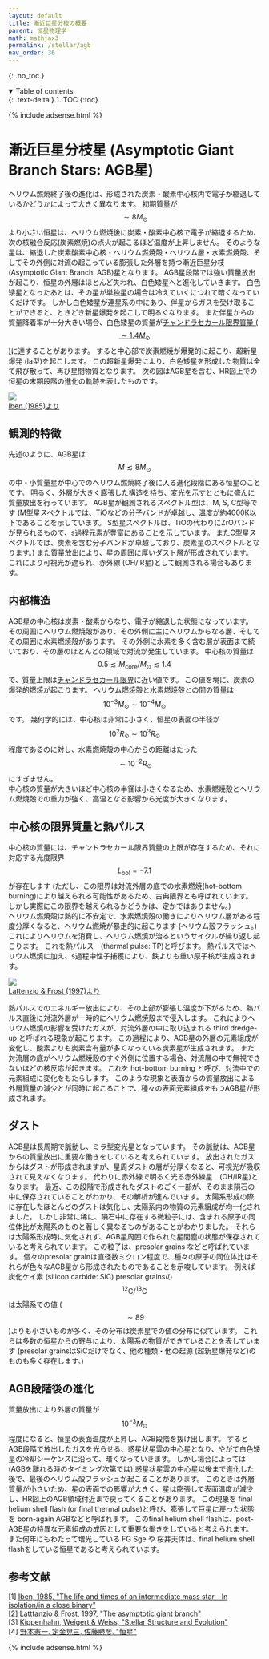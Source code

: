 ```yaml
---
layout: default
title: 漸近巨星分枝の概要
parent: 恒星物理学
math: mathjax3
permalink: /stellar/agb
nav_order: 36
---
```


{: .no_toc }

<details open markdown="block">
  <summary>
    Table of contents
  </summary>
  {: .text-delta }
1. TOC
{:toc}
</details>

{% include adsense.html %} 

# 漸近巨星分枝星 (Asymptotic Giant Branch Stars: AGB星)

ヘリウム燃焼終了後の進化は、形成された炭素・酸素中心核内で電子が縮退しているかどうかによって大きく異なります。
初期質量が$$\sim 8 M_\odot$$より小さい恒星は、ヘリウム燃焼後に炭素・酸素中心核で電子が縮退するため、次の核融合反応(炭素燃焼)の点火が起こるほど温度が上昇しません。
そのような星は、縮退した炭素酸素中心核・ヘリウム燃焼殻・ヘリウム層・水素燃焼殻、そしてその外側に対流の起こっている膨張した外層を持つ漸近巨星分枝 (Asymptotic Giant Branch: AGB)星となります。
AGB星段階では強い質量放出が起こり、恒星の外層はほとんど失われ、白色矮星へと進化していきます。
白色矮星となったあとは、その星が単独星の場合は冷えていくにつれて暗くなっていくだけです。
しかし白色矮星が連星系の中にあり、伴星からガスを受け取ることができると、ときどき新星爆発を起こして明るくなります。
また伴星からの質量降着率が十分大きい場合、白色矮星の質量が[チャンドラセカール限界質量 ($$\sim 1.4 M_\odot$$)](/compact/chandrasekhar_limit)に達することがあります。
すると中心部で炭素燃焼が爆発的に起こり、超新星爆発 (Ia型)を起こします。
この超新星爆発により、白色矮星を形成した物質は全て飛び散って、再び星間物質となります。
次の図はAGB星を含む、HR図上での恒星の末期段階の進化の軌跡を表したものです。

![](/assets/images/stellar/agb_01.png)  
[Iben (1985)より](1985QJRAS..26....1I)  

## 観測的特徴

先述のように、AGB星は$$M \lesssim 8M_\odot$$の中・小質量星が中心でのヘリウム燃焼終了後に入る進化段階にある恒星のことです。
明るく、外層が大きく膨張した構造を持ち、変光を示すとともに盛んに質量放出を行っています。
AGB星が観測されるスペクトル型は、M, S, C型等です
(M型星スペクトルでは、TiOなどの分子バンドが卓越し、温度が約4000K以下であることを示しています。
S型星スペクトルは、TiOの代わりにZrOバンドが見られるもので、s過程元素が豊富にあることを示しています。
またC型星スペクトルでは、炭素を含む分子バンドが卓越しており、炭素星のスペクトルとなります。)
また質量放出により、星の周囲に厚いダスト層が形成されています。
これにより可視光が遮られ、赤外線 (OH/IR星)として観測される場合もあります。

## 内部構造

AGB星の中心核は炭素・酸素からなり、電子が縮退した状態になっています。
その周囲にヘリウム燃焼殻があり、その外側に主にヘリウムからなる層、そしてその周囲に水素燃焼殻があります。
その外側に水素を多く含む層が表面まで続いており、その層のほとんどの領域で対流が発生しています。
中心核の質量は$$0.5 \lesssim M_\mathrm{core} / M_\odot \lesssim 1.4$$で、質量上限は[チャンドラセカール限界](/compact/chandrasekhar_limit)に近い値です。
この値を境に、炭素の爆発的燃焼が起こります。
ヘリウム燃焼殻と水素燃焼殻との間の質量は$$10^{-3} M_\odot \sim 10^{-4} M_\odot$$です。
幾何学的には、中心核は非常に小さく、恒星の表面の半径が$$10^2 R_\odot \sim 10^3 R_\odot$$程度であるのに対し、水素燃焼殻の中心からの距離はたった$$\sim 10^{-2} R_\odot$$にすぎません。  
中心核の質量が大きいほど中心核の半径は小さくなるため、水素燃焼殻とヘリウム燃焼殻での重力が強く、高温となる影響から光度が大きくなります。

## 中心核の限界質量と熱パルス

中心核の質量には、チャンドラセカール限界質量の上限が存在するため、それに対応する光度限界 $$L_\mathrm{bol} = -7.1$$が存在します
(ただし、この限界は対流外層の底での水素燃焼(hot-bottom burning)により越えられる可能性があるため、古典限界とも呼ばれています。
しかし実際にこの限界を越えられるかどうかは、定かではありません。)  
ヘリウム燃焼殻は熱的に不安定で、水素燃焼殻の働きによりヘリウム層がある程度分厚くなると、ヘリウム燃焼が暴走的に起こります (ヘリウム殻フラッシュ。)
これによりヘリウムを消費し、ヘリウム燃焼が治るというサイクルが繰り返し起こります。
これを熱パルス　(thermal pulse: TP)と呼びます。
熱パルスではヘリウム燃焼に加え、s過程中性子捕獲により、鉄よりも重い原子核が生成されます。

![](/assets/images/stellar/agb_02.png)  
[Lattenzio & Frost (1997)より](https://adsabs.harvard.edu/full/1997IAUS..189..373L)  

熱パルスでのエネルギー放出により、その上部が膨張し温度が下がるため、熱パルス直後に対流外層が一時的にヘリウム燃焼殻まで侵入します。
これによりヘリウム燃焼の影響を受けたガスが、対流外層の中に取り込まれる third dredge-up と呼ばれる現象が起こります。
この過程により、AGB星の外層の元素組成が変化し、酸素よりも炭素含有量が多くなっている炭素星が生成されます。
また対流層の底がヘリウム燃焼殻のすぐ外側に位置する場合、対流層の中で無視できないほどの核反応が起きます。
これを hot-bottom burning と呼び、対流中での元素組成に変化をもたらします。
このような現象と表面からの質量放出による外層質量の減少とが同時に起こることで、種々の表面元素組成をもつAGB星が形成されます。

## ダスト

AGB星は長周期で脈動し、ミラ型変光星となっています。
その脈動は、AGB星からの質量放出に重要な働きをしていると考えられています。
放出されたガスからはダストが形成されますが、星周ダストの層が分厚くなると、可視光が吸収されて見えなくなります。
代わりに赤外線で明るく光る赤外線星　(OH/IR星)となります。
最近、この段階で形成されたダストのごく一部が、そのまま隕石の中に保存されていることがわかり、その解析が進んでいます。
太陽系形成の際に存在したほとんどのダストは気化し、太陽系内の物質の元素組成が均一化されました。
しかし非常に稀に、隕石中に存在する微粒子には、含まれる原子の同位体比が太陽系のものと著しく異なるものがあることがわかりました。
それらは太陽系形成時に気化されず、AGB星周囲で作られた星間塵の状態が保存されていると考えられています。
この粒子は、presolar grains などと呼ばれています。
個々のpresolar grainは直径数ミクロン程度で、種々の原子の同位体比はそれらが色々なAGB星から形成されたものであることを示唆しています。
例えば炭化ケイ素 (silicon carbide: SiC) presolar grainsの$${}^{12} \mathrm{C} / {}^{13} \mathrm{C}$$は太陽系での値 ($$\sim 89$$)よりも小さいものが多く、その分布は炭素星での値の分布に似ています。
これらは多数の恒星からの寄与により、太陽系の物質ができていることを表しています
(presolar grainsはSiCだけでなく、他の種類・他の起源 (超新星爆発など)のものも多く存在します。)

## AGB段階後の進化

質量放出により外層の質量が$$10^{-3} M_\odot$$程度になると、恒星の表面温度が上昇し、AGB段階を抜け出します。
するとAGB段階で放出したガスを光らせる、惑星状星雲の中心星となり、やがて白色矮星の冷却シーケンスに沿って、暗くなっていきます。
しかし場合によっては (AGBを離れる時のタイミング次第では) 惑星状星雲の中心星以後まで進化した後で、最後のヘリウム殻フラッシュが起こることがあります。
このときは外層質量が小さいため、星の表面での影響が大きく、星は膨張して表面温度が減少し、HR図上のAGB領域付近まで戻ってくることがあります。
この現象を final helium shell flash (or final thermal pulse)と呼び、膨張して巨星に戻った状態を born-again AGBなどと呼ばれます。
このfinal helium shell flashは、post-AGB星の特異な元素組成の成因として重要な働きをしていると考えられます。
また何年にもわたって増光している FG Sge や 桜井天体は、final helium shell flashをしている恒星であると考えられています。

## 参考文献

[1] [Iben, 1985, "The life and times of an intermediate mass star - In isolation/in a close binary"](1985QJRAS..26....1I)  
[2] [Latttanzio & Frost, 1997, "The asymptotic giant branch"](https://adsabs.harvard.edu/full/1997IAUS..189..373L)  
[3] [Kippenhahn, Weigert & Weiss, "Stellar Structure and Evolution"](https://amzn.to/43pXiva)  
[4] [野本憲一, 定金晃三, 佐藤勝彦, "恒星"](https://amzn.to/4kHBvFv)  

{% include adsense.html %} 